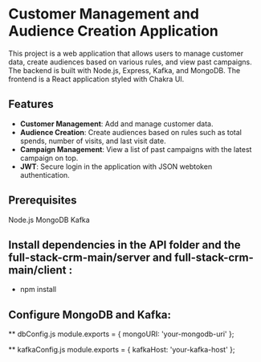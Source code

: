 # Customer Management and Audience Creation Application

This project is a web application that allows users to manage customer data, create audiences based on various rules, and view past campaigns. The backend is built with Node.js, Express, Kafka, and MongoDB. The frontend is a React application styled with Chakra UI.

## Features

- **Customer Management**: Add and manage customer data.
- **Audience Creation**: Create audiences based on rules such as total spends, number of visits, and last visit date.
- **Campaign Management**: View a list of past campaigns with the latest campaign on top.
- **JWT**: Secure login in the application with JSON webtoken authentication.

## Prerequisites
Node.js
MongoDB
Kafka

## Install dependencies in the API folder and the full-stack-crm-main/server and full-stack-crm-main/client :
- npm install
## Configure MongoDB and Kafka:
 ** dbConfig.js
module.exports = {
  mongoURI: 'your-mongodb-uri'
};

** kafkaConfig.js
module.exports = {
  kafkaHost: 'your-kafka-host'
};


